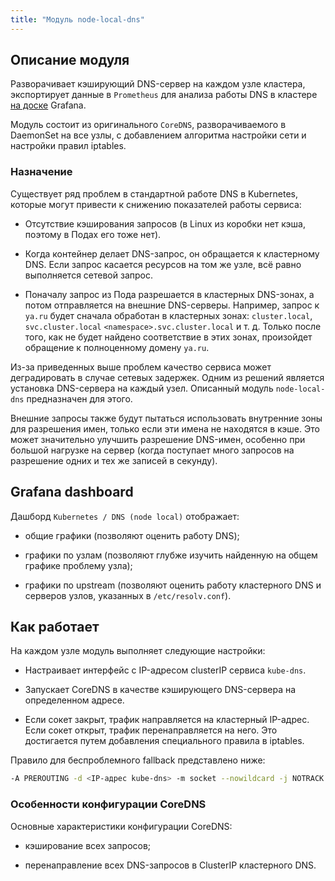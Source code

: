 ```yaml
---
title: "Модуль node-local-dns"
---
```


## Описание модуля

Разворачивает кэширующий DNS-сервер на каждом узле кластера, экспортирует данные в `Prometheus` для анализа работы DNS в кластере [на доске](#grafana-dashboard) Grafana.

Модуль состоит из оригинального `CoreDNS`, разворачиваемого в DaemonSet на все узлы, с добавлением алгоритма настройки сети и настройки правил iptables.

### Назначение

Существует ряд проблем в стандартной работе DNS в Kubernetes, которые могут привести к снижению показателей работы сервиса:

* Отсутствие кэширования запросов (в Linux из коробки нет кэша, поэтому в Подах его тоже нет).

* Когда контейнер делает DNS-запрос, он обращается к кластерному DNS. Если запрос касается ресурсов на том же узле, всё равно выполняется сетевой запрос.

* Поначалу запрос из Пода разрешается в кластерных DNS-зонах, а потом отправляется на внешние DNS-серверы. Например, запрос к `ya.ru` будет сначала обработан в кластерных зонах: `cluster.local`, `svc.cluster.local` `<namespace>.svc.cluster.local` и т. д. Только после того, как не будет найдено соответствие в этих зонах, произойдет обращение к полноценному домену `ya.ru`.

Из-за приведенных выше проблем качество сервиса может деградировать в случае сетевых задержек. Одним из решений является установка DNS-сервера на каждый узел. Описанный модуль `node-local-dns` предназначен для этого.

Внешние запросы также будут пытаться использовать внутренние зоны для разрешения имен, только если эти имена не находятся в кэше. Это может значительно улучшить разрешение DNS-имен, особенно при большой нагрузке на сервер (когда поступает много запросов на разрешение одних и тех же записей в секунду).

## Grafana dashboard

Дашборд `Kubernetes / DNS (node local)` отображает:

* общие графики (позволяют оценить работу DNS);

* графики по узлам (позволяют глубже изучить найденную на общем графике проблему узла);

* графики по upstream (позволяют оценить работу кластерного DNS и серверов узлов, указанных в `/etc/resolv.conf`).

## Как работает

На каждом узле модуль выполняет следующие настройки:

* Настраивает интерфейс с IP-адресом clusterIP сервиса `kube-dns`.

* Запускает CoreDNS в качестве кэширующего DNS-сервера на определенном адресе.

* Если сокет закрыт, трафик направляется на кластерный IP-адрес. Если сокет открыт, трафик перенаправляется на него. Это достигается путем добавления специального правила в iptables.

Правило для беспроблемного fallback представлено ниже:

```bash
-A PREROUTING -d <IP-адрес kube-dns> -m socket --nowildcard -j NOTRACK
```

### Особенности конфигурации CoreDNS

Основные характеристики конфигурации CoreDNS:

* кэширование всех запросов;

* перенаправление всех DNS-запросов в ClusterIP кластерного DNS.
